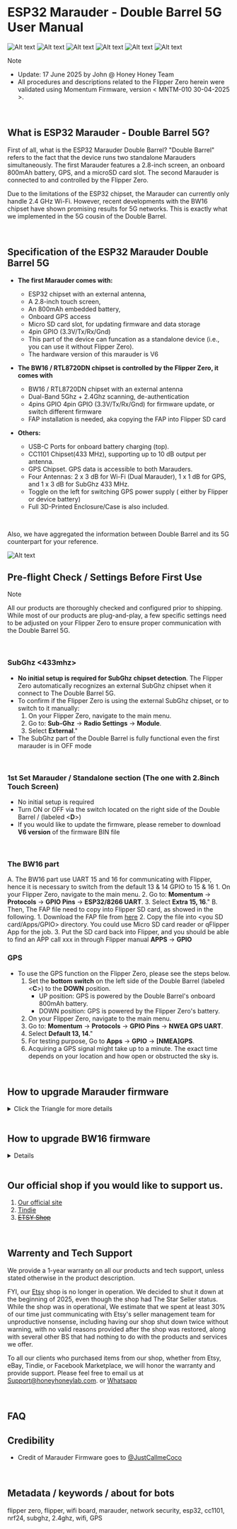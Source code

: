 # ESP32 Marauder - Double Barrel 5G User Manual

![Alt text](Assets/images/Front.with.jpg)
![Alt text](Assets/images/Back.with.jpg)
![Alt text](Assets/images/left.without.jpg)
![Alt text](Assets/images/right.without.jpg)
![Alt text](Assets/images/front.with.no.FZ.jpg)
![Alt text](Assets/images/front.with.laydown.jpg)

> [!NOTE]
> - Update: 17 June 2025 by John @ Honey Honey Team
> - All procedures and descriptions related to the Flipper Zero herein were validated using Momentum Firmware, version < MNTM-010 30-04-2025 >.




<br/>


## What is ESP32 Marauder - Double Barrel 5G? 
First of all, what is the ESP32 Marauder Double Barrel? "Double Barrel" refers to the fact that the device runs two standalone Marauders simultaneously. The first Marauder features a 2.8-inch screen, an onboard 800mAh battery, GPS, and a microSD card slot. The second Marauder is connected to and controlled by the Flipper Zero.

Due to the limitations of the ESP32 chipset, the Marauder can currently only handle 2.4 GHz Wi-Fi. However, recent developments with the BW16 chipset have shown promising results for 5G networks. This is exactly what we implemented in the 5G cousin of the Double Barrel.

<br/>

## Specification of the ESP32 Marauder Double Barrel 5G


- **The first Marauder comes with:**
	- ESP32 chipset with an external antenna,
	- A 2.8-inch touch screen,
	- An 800mAh embedded battery, 
	- Onboard GPS access
	- Micro SD card slot, for updating firmware and data storage
	- 4pin GPIO (3.3V/Tx/Rx/Gnd)
  	- This part of the device can funcation as a standalone device (i.e., you can use it without Flipper Zero).
   	- The hardware version of this marauder is V6

- **The BW16 / RTL8720DN chipset is controlled by the Flipper Zero, it comes with**
  	- BW16 / RTL8720DN chipset with an external antenna
  	- Dual-Band 5Ghz + 2.4Ghz scanning, de-authentication
  	- 4pins GPIO 4pin GPIO (3.3V/Tx/Rx/Gnd) for firmware update, or switch different firmware
  	- FAP <Flipper App Package> installation is needed, aka copying the FAP into Flipper SD card

- **Others:**
	- USB-C Ports for onboard battery charging (top).
 	- CC1101 Chipset(433 MHz), supporting up to 10 dB output per antenna.
  	- GPS Chipset. GPS data is accessible to both Marauders.
  	- Four Antennas: 2 x 3 dB for Wi-Fi (Dual Marauder), 1 x 1 dB for GPS, and 1 x 3 dB for SubGhz 433 MHz.
  	- Toggle on the left for switching GPS power supply ( either by Flipper or device battery)
  	- Full 3D-Printed Enclosure/Case is also included.


<br/>

Also, we have aggregated the information between Double Barrel and its 5G counterpart for your reference.

![Alt text](Assets/images/front.with.laydown.jpg)

## Pre-flight Check / Settings Before First Use 

> [!NOTE]
> All our products are thoroughly checked and configured prior to shipping. While most of our products are plug-and-play, a few specific settings need to be adjusted on your Flipper Zero to ensure proper communication with the Double Barrel 5G.

<br/>

### SubGhz <433mhz>
- **No initial setup is required for SubGhz chipset detection**. The Flipper Zero automatically recognizes an external SubGhz chipset when it connect to The Double Barrel 5G. 
- To confirm if the Flipper Zero is using the external SubGhz chipset, or to switch to it manually:
	1. On your Flipper Zero, navigate to the main menu.
	2. Go to: **Sub-Ghz** -> **Radio Settings** -> **Module**.
	3. Select **External**."
- The SubGhz part of the Double Barrel is fully functional even the first marauder is in OFF mode


<br/>

### 1st Set Marauder / Standalone section (The one with 2.8inch Touch Screen)

- No initial setup is required
- Turn ON or OFF via the switch located on the right side of the Double Barrel / (labeled <**D**>)
- If you would like to update the firmware, please remeber to download **V6 version** of the firmware BIN file

<br/>

### The BW16 part

A. The BW16 part use UART 15 and 16 for communicating with Flipper, hence it is necessary to switch from the default 13 & 14 GPIO to 15 & 16
	1. On your Flipper Zero, navigate to the main menu.
	2. Go to: **Momentum** -> **Protocols** -> **GPIO Pins** -> **ESP32/8266 UART**.
	3. Select **Extra 15, 16**."
B. Then, The FAP file need to copy into Flipper SD card, as showed in the following. 
	1. Download the FAP file from [here]()
 	2. Copy the file into <you SD card/Apps/GPIO> directory. You could use Micro SD card reader or qFlipper App for the job. 
  	3. Put the SD card back into Flipper, and you should be able to find an APP call xxx in through Flipper manual **APPS** -> **GPIO** 
<br/>

### GPS
- To use the GPS function on the Flipper Zero, please see the steps below.
  	1. Set the **bottom switch** on the left side of the Double Barrel (labeled <**C**>) to the **DOWN** position.
		- UP position: GPS is powered by the Double Barrel's onboard 800mAh battery.
  		- DOWN position: GPS is powered by the Flipper Zero's battery.
  	2. On your Flipper Zero, navigate to the main menu.
	3. Go to: **Momentum** -> **Protocols** -> **GPIO Pins** -> **NWEA GPS UART**.
	4. Select **Default 13, 14**."
	5. For testing purpose, Go to **Apps** -> **GPIO** -> **[NMEA]GPS**.
	6. Acquiring a GPS signal might take up to a minute. The exact time depends on your location and how open or obstructed the sky is.


<br/>

## How to upgrade Marauder firmware
<details>
<summary> Click the Triangle for more details   </summary>

### 1st Set Marauder (The one with 2.8inch Touch Screen)

1. Take the Micro SD card from the Double Barrel and connect to an PC / Laptop / Mac / whatever

2. Download the **V6** firmware file, which is usual inclued < **_new_hardware.bin/_v6.bin** > in the name, from [Marauder website](https://github.com/justcallmekoko/ESP32Marauder/releases).
   
3. Copy the file to the Micro SD card and rename it as< **update.bin** >. Then, insert the Micro SD card back into the Marauder Unit.

4. Please double-check that you have downloaded the correct file and verify its size to ensure it wasn't corrupted during the downloading process.
   
5. Turn on the Marauder Unit Navigating menu as following: < **Device** > => < **Update firmware** > => < **SD Update** > => < **Yes** >. 
   
6. In a minute, The unit should restart itself and you are golden.

</details>
</br>

## How to upgrade BW16 firmware
<details>

Due to the ongoing development of BW16 firmware, an [ESP32 programmer](https://www.tindie.com/products/39033/) is included in Double Barrel 5G package, which we are going to utilise in the following proceduce. 

>	- **Side/Outer Button**: This button, located closer to the edge/side of the device, is the boot button for the 2nd Marauder with ESP32-S2.


1. Open the Web Flasher called < ESPWebTool > [https://esp.huhn.me/](https://esp.huhn.me).
   
2. To start the 2nd Marauder in Bootloader mode:

	- Use the metal stylus to **press and hold the boot button** for the 2nd Marauder (this is the button closer to the side/edge of the Double Barrel).
	- While still **holding the boot button, connect the USB-C cable** to the Double Barrel.
	- The board will then launch into Bootloader mode instead of starting up normally. You can now release the boot button.

3. Then, navigate to https://esp.huhn.me/,
	- On the webpage, click the [ **Connect** ] button.
 	- A pop-up window will appear, select the option similar to [ **USB Serial (ComXxX) - Paired** ]
  	- Then, click [ **Connect** ] button within the pop-up window.
   
4. Navigate to the Firmware Page:
	- Go to the [ESP32 Marauder firmware update guide:](https://github.com/justcallmekoko/ESP32Marauder/wiki/update-firmware#using-spacehuhn-web-update). 
	- On this page, find / search the section specifically for the "Flipper Zero Wifi Dev Board", like the following picture. This is crucial for getting the correct files.
	- From the "Flipper Zero Wifi Dev Board" section, download the following four (4) files:
	- Bootloader, Partitions, Boot App, Firmware(Look for a .bin file that specifically includes _rev_feather.bin in its name for the firmware)

![Alt text](Assets/images/FlipperZeroWiFiDevBoard.png)

5. Return to the [HESP.huhn.me](https://esp.huhn.me/). You will now select the files you downloaded in the previous steps. Carefully match each downloaded file (Bootloader, Partitions, Boot App, and Firmware) to its correct field on the webpage, as shown in the picture below/adjacent.

![Alt text](Assets/images/ESPWebTool.png)

6. Please double check everything before clicking [ **PROGRAM** ] bottom.
    
7. In a minute then you are golden. 

</details>

<br/>

## Our official shop if you would like to support us.  
1. [Our official site](https://honeyhoneylab.com/)
2. [Tindie](https://www.tindie.com/stores/honeyhoneytrading/)
3. ~~[ETSY Shop](https://www.etsy.com/au/shop/HoneyHoneyTrading)~~

<br/>

## Warrenty and Tech Support

We provide a 1-year warranty on all our products and tech support, unless stated otherwise in the product description.

FYI, our [Etsy](https://www.etsy.com/au/shop/HoneyHoneyTrading) shop is no longer in operation. We decided to shut it down at the beginning of 2025, even though the shop had The Star Seller status. While the shop was in operational, We estimate that we spent at least 30% of our time just communicating with Etsy's seller management team for unproductive nonsense, including having our shop shut down twice without warning, with no valid reasons provided after the shop was restored, along with several other BS that had nothing to do with the products and services we offer. 

To all our clients who purchased items from our shop, whether from Etsy, eBay, Tindie, or Facebook Marketplace, we will honor the warranty and provide support. Please feel free to email us at Support@honeyhoneylab.com. or [Whatsapp](https://wa.me/61452559581) 

<br/>

## FAQ 

## Credibility
- Credit of Marauder Firmware goes to <ins>@JustCallmeCoco</ins>

<br/>

## Metadata / keywords / about for bots ##
flipper zero, flipper, wifi board, marauder, network security, esp32, cc1101, nrf24, subghz, 2.4ghz, wifi, GPS
